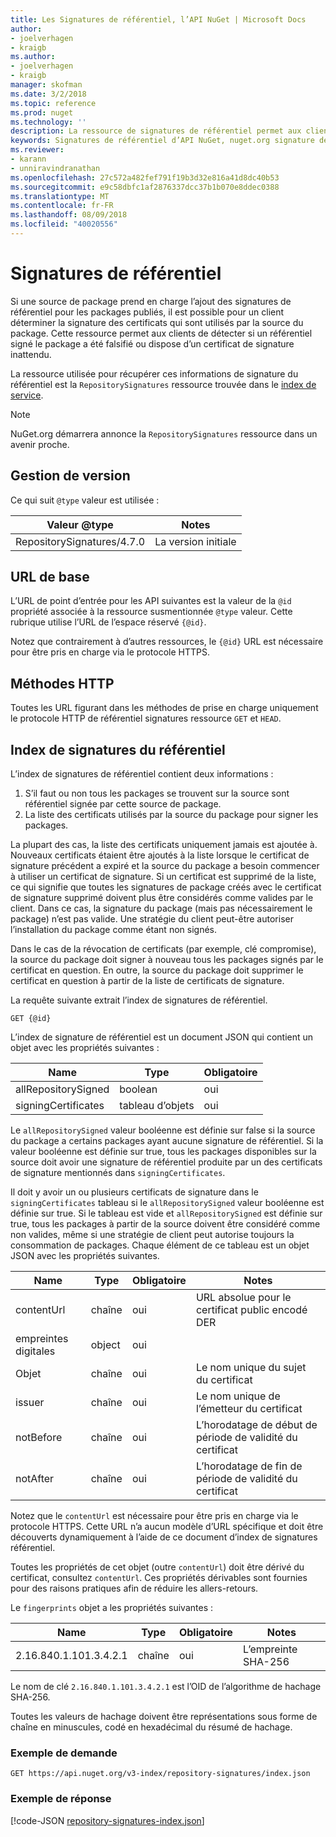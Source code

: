 ```yaml
---
title: Les Signatures de référentiel, l’API NuGet | Microsoft Docs
author:
- joelverhagen
- kraigb
ms.author:
- joelverhagen
- kraigb
manager: skofman
ms.date: 3/2/2018
ms.topic: reference
ms.prod: nuget
ms.technology: ''
description: La ressource de signatures de référentiel permet aux clients de sources de package annoncer leur référentiel fonctionnalités de signature.
keywords: Signatures de référentiel d’API NuGet, nuget.org signature des certificats, la signature du package nuget.org
ms.reviewer:
- karann
- unniravindranathan
ms.openlocfilehash: 27c572a482fef791f19b3d32e816a41d8dc40b53
ms.sourcegitcommit: e9c58dbfc1af2876337dcc37b1b070e8ddec0388
ms.translationtype: MT
ms.contentlocale: fr-FR
ms.lasthandoff: 08/09/2018
ms.locfileid: "40020556"
---
```

# <a name="repository-signatures"></a>Signatures de référentiel

Si une source de package prend en charge l’ajout des signatures de référentiel pour les packages publiés, il est possible pour un client déterminer la signature des certificats qui sont utilisés par la source du package. Cette ressource permet aux clients de détecter si un référentiel signé le package a été falsifié ou dispose d’un certificat de signature inattendu.

La ressource utilisée pour récupérer ces informations de signature du référentiel est la `RepositorySignatures` ressource trouvée dans le [index de service](service-index.md).

> [!Note]
> NuGet.org démarrera annonce la `RepositorySignatures` ressource dans un avenir proche.

## <a name="versioning"></a>Gestion de version

Ce qui suit `@type` valeur est utilisée :

Valeur @type                | Notes
-------------------------- | -----
RepositorySignatures/4.7.0 | La version initiale

## <a name="base-url"></a>URL de base

L’URL de point d’entrée pour les API suivantes est la valeur de la `@id` propriété associée à la ressource susmentionnée `@type` valeur. Cette rubrique utilise l’URL de l’espace réservé `{@id}`.

Notez que contrairement à d’autres ressources, le `{@id}` URL est nécessaire pour être pris en charge via le protocole HTTPS.

## <a name="http-methods"></a>Méthodes HTTP

Toutes les URL figurant dans les méthodes de prise en charge uniquement le protocole HTTP de référentiel signatures ressource `GET` et `HEAD`.

## <a name="repository-signatures-index"></a>Index de signatures du référentiel

L’index de signatures de référentiel contient deux informations :

1. S’il faut ou non tous les packages se trouvent sur la source sont référentiel signée par cette source de package.
1. La liste des certificats utilisés par la source du package pour signer les packages.

La plupart des cas, la liste des certificats uniquement jamais est ajoutée à. Nouveaux certificats étaient être ajoutés à la liste lorsque le certificat de signature précédent a expiré et la source du package a besoin commencer à utiliser un certificat de signature. Si un certificat est supprimé de la liste, ce qui signifie que toutes les signatures de package créés avec le certificat de signature supprimé doivent plus être considérés comme valides par le client. Dans ce cas, la signature du package (mais pas nécessairement le package) n’est pas valide. Une stratégie du client peut-être autoriser l’installation du package comme étant non signés.

Dans le cas de la révocation de certificats (par exemple, clé compromise), la source du package doit signer à nouveau tous les packages signés par le certificat en question. En outre, la source du package doit supprimer le certificat en question à partir de la liste de certificats de signature.

La requête suivante extrait l’index de signatures de référentiel.

    GET {@id}

L’index de signature de référentiel est un document JSON qui contient un objet avec les propriétés suivantes :

Name                | Type             | Obligatoire
------------------- | ---------------- | --------
allRepositorySigned | boolean          | oui
signingCertificates | tableau d’objets | oui

Le `allRepositorySigned` valeur booléenne est définie sur false si la source du package a certains packages ayant aucune signature de référentiel. Si la valeur booléenne est définie sur true, tous les packages disponibles sur la source doit avoir une signature de référentiel produite par un des certificats de signature mentionnés dans `signingCertificates`.

Il doit y avoir un ou plusieurs certificats de signature dans le `signingCertificates` tableau si le `allRepositorySigned` valeur booléenne est définie sur true. Si le tableau est vide et `allRepositorySigned` est définie sur true, tous les packages à partir de la source doivent être considéré comme non valides, même si une stratégie de client peut autorise toujours la consommation de packages. Chaque élément de ce tableau est un objet JSON avec les propriétés suivantes.

Name         | Type   | Obligatoire | Notes
------------ | ------ | -------- | -----
contentUrl   | chaîne | oui      | URL absolue pour le certificat public encodé DER
empreintes digitales | object | oui      |
Objet      | chaîne | oui      | Le nom unique du sujet du certificat
issuer       | chaîne | oui      | Le nom unique de l’émetteur du certificat
notBefore    | chaîne | oui      | L’horodatage de début de période de validité du certificat
notAfter     | chaîne | oui      | L’horodatage de fin de période de validité du certificat

Notez que le `contentUrl` est nécessaire pour être pris en charge via le protocole HTTPS. Cette URL n’a aucun modèle d’URL spécifique et doit être découverts dynamiquement à l’aide de ce document d’index de signatures référentiel. 

Toutes les propriétés de cet objet (outre `contentUrl`) doit être dérivé du certificat, consultez `contentUrl`.
Ces propriétés dérivables sont fournies pour des raisons pratiques afin de réduire les allers-retours.

Le `fingerprints` objet a les propriétés suivantes :

Name                   | Type   | Obligatoire | Notes
---------------------- | ------ | -------- | -----
2.16.840.1.101.3.4.2.1 | chaîne | oui      | L’empreinte SHA-256

Le nom de clé `2.16.840.1.101.3.4.2.1` est l’OID de l’algorithme de hachage SHA-256.

Toutes les valeurs de hachage doivent être représentations sous forme de chaîne en minuscules, codé en hexadécimal du résumé de hachage.

### <a name="sample-request"></a>Exemple de demande

    GET https://api.nuget.org/v3-index/repository-signatures/index.json

### <a name="sample-response"></a>Exemple de réponse

[!code-JSON [repository-signatures-index.json](./_data/repository-signatures-index.json)]
